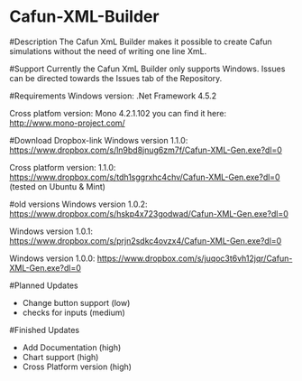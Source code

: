 # Cafun-XML-Builder

#Description
The Cafun XmL Builder makes it possible to create Cafun simulations without the need of writing one line XmL.

#Support
Currently the Cafun XmL Builder only supports Windows.
Issues can be directed towards the Issues tab of the Repository.

#Requirements
Windows version: .Net Framework 4.5.2

Cross platfom version: Mono 4.2.1.102
you can find it here: http://www.mono-project.com/

#Download
Dropbox-link
Windows version 1.1.0: https://www.dropbox.com/s/ln9bd8jnug6zm7f/Cafun-XML-Gen.exe?dl=0

Cross platform version: 1.1.0: https://www.dropbox.com/s/tdh1sggrxhc4chv/Cafun-XML-Gen.exe?dl=0
(tested on Ubuntu & Mint)

#old versions
Windows version 1.0.2: https://www.dropbox.com/s/hskp4x723godwad/Cafun-XML-Gen.exe?dl=0

Windows version 1.0.1: https://www.dropbox.com/s/prjn2sdkc4ovzx4/Cafun-XML-Gen.exe?dl=0

Windows version 1.0.0: https://www.dropbox.com/s/juqoc3t6vh12jqr/Cafun-XML-Gen.exe?dl=0 

#Planned Updates
+ Change button support (low)
+ checks for inputs (medium)

#Finished Updates
+ Add Documentation (high)
+ Chart support (high)
+ Cross Platform version (high)
